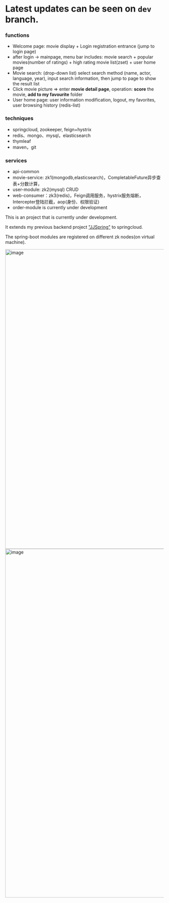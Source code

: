 # Latest updates can be seen on `dev` branch. 

### functions

- Welcome page: movie display + Login registration entrance (jump to login page)
- after login -> mainpage, menu bar includes: movie search + popular movies(number of ratings) + high rating movie list(zset) + user home page
- Movie search: (drop-down list) select search method (name, actor, language, year), input search information, then jump to page to show the result list
- Click movie picture => enter **movie detail page**, operation: **score** the movie, **add to my favourite** folder
- User home page: user information modification, logout, my favorites, user browsing history (redis-list)


### techniques
- springcloud, zookeeper, feign+hystrix
- redis、mongo、mysql，elasticsearch
- thymleaf
- maven，git

### services
- api-common
- movie-service: zk1(mongodb,elasticsearch)，CompletableFuture异步查表+分数计算，
- user-module: zk2(mysql) CRUD
- web-consumer：zk3(redis)，Feign调用服务，hystrix服务熔断，Intercepter登陆拦截，aop(身份、权限验证)
- order-module is currently under development

This is an project that is currently under development.

It extends my previous backend project ["JJSpring"](https://github.com/valerieJJ/JJSpring) to springcloud. 

The spring-boot modules are registered on different zk nodes(on virtual machine). 


<img width="949" alt="image" src="https://user-images.githubusercontent.com/43733497/161598285-4eb467d8-189e-43cc-ada3-0d856ca53ca5.png">

<img width="1105" alt="image" src="https://user-images.githubusercontent.com/43733497/161597948-b302ebde-a4d0-421d-9694-8570b4f0229f.png">
